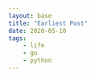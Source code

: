 ```yaml
---
layout: base
title: "Earliest Post"
date: 2020-05-10
tags:
    - life
    - go
    - python
---
```

